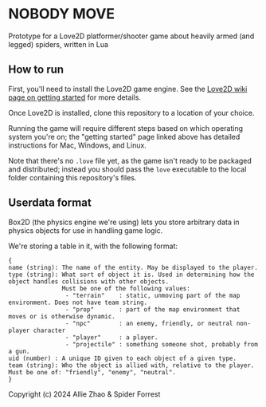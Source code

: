 # NOBODY MOVE

Prototype for a Love2D platformer/shooter game about heavily armed (and legged) spiders, written in Lua

## How to run

First, you'll need to install the Love2D game engine. See the [Love2D wiki page on getting started](https://www.love2d.org/wiki/Getting_Started) for more details.

Once Love2D is installed, clone this repository to a location of your choice.

Running the game will require different steps based on which operating system you're on; the "getting started" page linked above has detailed instructions for Mac, Windows, and Linux.

Note that there's no `.love` file yet, as the game isn't ready to be packaged and distributed; instead you should pass the `love` executable to the local folder containing this repository's files.

## Userdata format

Box2D (the physics engine we're using) lets you store arbitrary data in physics objects for use in handling game logic.

We're storing a table in it, with the following format:

```
{
name (string): The name of the entity. May be displayed to the player.
type (string): What sort of object it is. Used in determining how the object handles collisions with other objects.
               Must be one of the following values:
                - "terrain"    : static, unmoving part of the map environment. Does not have team string.
                - "prop"       : part of the map environment that moves or is otherwise dynamic.
                - "npc"        : an enemy, friendly, or neutral non-player character
                - "player"     : a player.
                - "projectile" : something someone shot, probably from a gun.
uid (number) : A unique ID given to each object of a given type.
team (string): Who the object is allied with, relative to the player. Must be one of: "friendly", "enemy", "neutral".
}
```

Copyright (c) 2024 Allie Zhao & Spider Forrest
